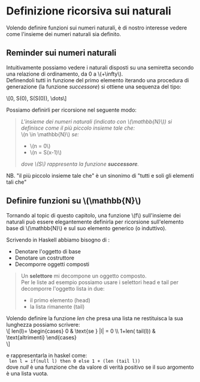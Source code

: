 # Definizione ricorsiva sui naturali
Volendo definire funzioni sui numeri naturali, è di nostro interesse vedere come l'insieme dei numeri naturali sia definito.
## Reminder sui numeri naturali 
Intuitivamente possiamo vedere i naturali disposti su una semiretta secondo una relazione di ordinamento, da 0 a \\(+\infty\\).  
Definendoli tutti in funzione del primo elemento iterando una procedura di generazione (la funzione *successore*) si ottiene una sequenza del tipo:  
 
\\[0, S(0), S(S(0)), \dots\\]  

Possiamo definirli per ricorsione nel seguente modo:  
> _L'insieme dei numeri naturali (indicato con \\(\mathbb{N}\\)) si definisce come il più piccolo insieme tale che:_   
> \\(n \in \mathbb{N}\\) _se:_
> - \\(n = 0\\)
> - \\(n = S(x-1)\\)
>
> _dove \\(S\\) rappresenta la funzione **successore**._  

NB. "il più piccolo insieme tale che" è un sinonimo di "tutti e soli gli elementi tali che"

## Definire funzioni su \\(\mathbb{N}\\)
Tornando al topic di questo capitolo, una funzione \\(f\\) sull'insieme dei naturali può essere elegantemente definirla per ricorsione sull'elemento base di \\(\mathbb{N}\\) e sul suo elemento generico (o induttivo).  

Scrivendo in Haskell abbiamo bisogno di :
- Denotare l'oggetto di base 
- Denotare un costruttore
- Decomporre oggetti composti

> Un **selettore** mi decompone un oggetto composto.  
> Per le liste ad esempio possiamo usare i selettori head e tail per decomporre l'oggetto lista in due: 
> - il primo elemento (head)
> - la lista rimanente (tail)  

Volendo definire la funzione *len* che presa una lista ne restituisca la sua lunghezza possiamo scrivere:  
\\[
    len(l)=
    \begin{cases}
    0 & \text{se } |l| = 0 \\\\
    1+len( tail(l)) & \text{altrimenti}
    \end{cases}    
\\]

e rappresentarla in haskel come:  
``` len l = if(null l) then 0 else 1 + (len (tail l))```  
dove *null* è una funzione che da valore di verità positivo se il suo argomento è una lista vuota.  



